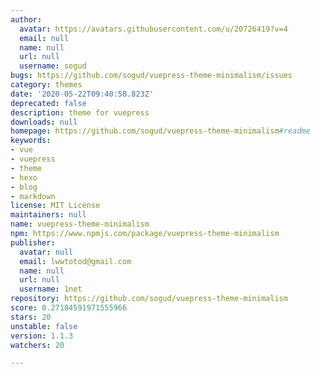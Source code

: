 ```yaml
---
author:
  avatar: https://avatars.githubusercontent.com/u/20726419?v=4
  email: null
  name: null
  url: null
  username: sogud
bugs: https://github.com/sogud/vuepress-theme-minimalism/issues
category: themes
date: '2020-05-22T09:40:58.823Z'
deprecated: false
description: theme for vuepress
downloads: null
homepage: https://github.com/sogud/vuepress-theme-minimalism#readme
keywords:
- vue
- vuepress
- theme
- hexo
- blog
- markdown
license: MIT License
maintainers: null
name: vuepress-theme-minimalism
npm: https://www.npmjs.com/package/vuepress-theme-minimalism
publisher:
  avatar: null
  email: lwwtotod@gmail.com
  name: null
  url: null
  username: 1net
repository: https://github.com/sogud/vuepress-theme-minimalism
score: 0.27184591971555966
stars: 20
unstable: false
version: 1.1.3
watchers: 20

---
```



